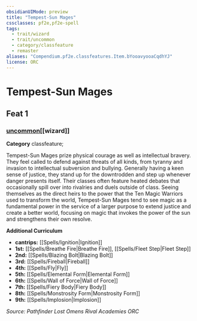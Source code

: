 ```yaml
---
obsidianUIMode: preview
title: "Tempest-Sun Mages"
cssclasses: pf2e,pf2e-spell
tags:
  - trait/wizard
  - trait/uncommon
  - category/classfeature
  - remaster
aliases: "Compendium.pf2e.classfeatures.Item.bYooavyooaCqdhYJ"
license: ORC
---
```

# Tempest-Sun Mages
## Feat 1
### [uncommon](uncommon "Uncommon Rarity Trait")[[wizard]]

**Category** classfeature; 




Tempest-Sun Mages prize physical courage as well as intellectual bravery. They feel called to defend against threats of all kinds, from tyranny and invasion to intellectual subversion and bullying. Generally having a keen sense of justice, they stand up for the downtrodden and step up whenever danger presents itself. Their classes often feature heated debates that occasionally spill over into rivalries and duels outside of class. Seeing themselves as the direct heirs to the power that the Ten Magic Warriors used to transform the world, Tempest-Sun Mages tend to see magic as a fundamental power in the service of a larger purpose to extend justice and create a better world, focusing on magic that invokes the power of the sun and strengthens their own resolve.

**Additional Curriculum**

*   **cantrips:** [[Spells/Ignition|Ignition]]
*   **1st:** [[Spells/Breathe Fire|Breathe Fire]], [[Spells/Fleet Step|Fleet Step]]
*   **2nd:** [[Spells/Blazing Bolt|Blazing Bolt]]
*   **3rd:** [[Spells/Fireball|Fireball]]
*   **4th:** [[Spells/Fly|Fly]]
*   **5th:** [[Spells/Elemental Form|Elemental Form]]
*   **6th:** [[Spells/Wall of Force|Wall of Force]]
*   **7th:** [[Spells/Fiery Body|Fiery Body]]
*   **8th:** [[Spells/Monstrosity Form|Monstrosity Form]]
*   **9th:** [[Spells/Implosion|Implosion]]

*Source: Pathfinder Lost Omens Rival Academies*
*ORC*